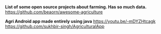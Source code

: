 **List of some open source projects about farming. Has so much data.**
https://github.com/beaorn/awesome-agriculture 

**Agri Android app made entirely using java**
https://youtu.be/-mDYZHtcagk
https://github.com/sukhbir-singh/AgriculturalApp

